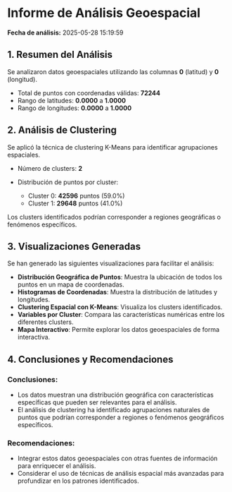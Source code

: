 # Informe de Análisis Geoespacial

**Fecha de análisis:** 2025-05-28 15:19:59

## 1. Resumen del Análisis

Se analizaron datos geoespaciales utilizando las columnas **0** (latitud) y **0** (longitud).

- Total de puntos con coordenadas válidas: **72244**
- Rango de latitudes: **0.0000** a **1.0000**
- Rango de longitudes: **0.0000** a **1.0000**

## 2. Análisis de Clustering

Se aplicó la técnica de clustering K-Means para identificar agrupaciones espaciales.

- Número de clusters: **2**
- Distribución de puntos por cluster:

  - Cluster 0: **42596** puntos (59.0%)
  - Cluster 1: **29648** puntos (41.0%)

Los clusters identificados podrían corresponder a regiones geográficas o fenómenos específicos.

## 3. Visualizaciones Generadas

Se han generado las siguientes visualizaciones para facilitar el análisis:

- **Distribución Geográfica de Puntos**: Muestra la ubicación de todos los puntos en un mapa de coordenadas.
- **Histogramas de Coordenadas**: Muestra la distribución de latitudes y longitudes.
- **Clustering Espacial con K-Means**: Visualiza los clusters identificados.
- **Variables por Cluster**: Compara las características numéricas entre los diferentes clusters.
- **Mapa Interactivo**: Permite explorar los datos geoespaciales de forma interactiva.

## 4. Conclusiones y Recomendaciones

### Conclusiones:

- Los datos muestran una distribución geográfica con características específicas que pueden ser relevantes para el análisis.
- El análisis de clustering ha identificado agrupaciones naturales de puntos que podrían corresponder a regiones o fenómenos geográficos específicos.

### Recomendaciones:

- Integrar estos datos geoespaciales con otras fuentes de información para enriquecer el análisis.
- Considerar el uso de técnicas de análisis espacial más avanzadas para profundizar en los patrones identificados.
